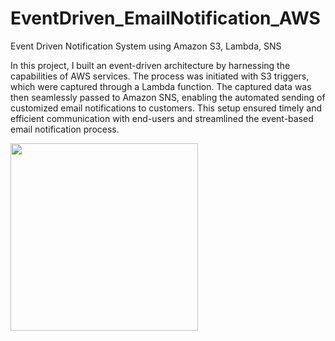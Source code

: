 # EventDriven_EmailNotification_AWS
Event Driven Notification System using Amazon S3, Lambda, SNS 

In this project, I built an event-driven architecture by harnessing the capabilities of AWS services. The process was initiated with S3 triggers, which were captured through a Lambda function. The captured data was then seamlessly passed to Amazon SNS, enabling the automated sending of customized email notifications to customers. This setup ensured timely and efficient communication with end-users and streamlined the event-based email notification process.

<img src="https://github.com/sreedevi-langoju/EventDriven_EmailNotifications_AWS/assets/135724041/2a30bbaa-0b6f-4a0a-981f-43f05808744d" width="300">

